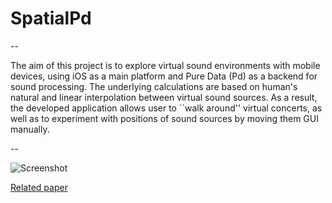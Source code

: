 SpatialPd
=========



--

The aim of this project is to explore virtual sound environments with mobile devices, using iOS as a main platform and Pure Data (Pd) as a backend for sound processing. The underlying calculations are based on human's natural and linear interpolation between virtual sound sources. As a result, the developed application allows user to ``walk around'' virtual concerts, as well as to experiment with positions of sound sources by moving them GUI manually.

--

![Screenshot](http://i.imgur.com/vTK9RgV.png)

[Related paper](https://drive.google.com/file/d/0B8sCNsXuv-inSklpdFRNT0FPTlk/edit?usp=sharing)